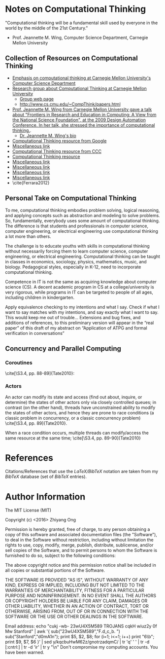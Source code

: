 #	Notes on Computational Thinking

"Computational thinking will be a fundamental skill used by everyone in the world by the middle of the 21st Century."
- Prof. Jeannette M. Wing, Computer Science Department, Carnegie Mellon University


##	Collection of Resources on Computational Thinking
+ [Emphasis on computational thinking at Carnegie Mellon University's Computer Science Department](http://www.csd.cs.cmu.edu/about/vision.html)
+ [Research group about Computational Thinking at Carnegie Mellon University](http://www.cs.cmu.edu/~CompThink/index.html)
	- [Group web page](http://www.cs.cmu.edu/~CompThink/)
	- http://www.cs.cmu.edu/~CompThink/papers.html
+ [Prof. Jeannette M. Wing from Carnegie Mellon University gave a talk about "Frontiers in Research and Education in Computing: A View from the National Science Foundation", at the 2009 Design Automation Conference. In her talk, she stressed the importance of computational thinking.](http://www.c-eda.org/IEEE-CEDA-DAC-072809/IEEE-CEDA-DAC-072809.html).
	- [Dr. Jeannette M. Wing's bio](http://www.c-eda.org/index.php?menuphp=menu_dss&mainpage=wing-bio)
+ [Computational Thinking resource from Google](https://www.google.com/edu/resources/programs/exploring-computational-thinking/)
+ [Miscellaneous link](http://www.businessinsider.com/scientific-concepts-that-will-make-you-smarter-2013-5#cognitive-humility-1)
+ [Computational Thinking resource from CCC](http://www.cccblog.org/2012/04/01/computer-science-for-the-rest-of-us/)
+ [Computational Thinking resource](http://www.computingportal.org/ComputationalThinking)
+ [Miscellaneous link](https://www.facebook.com/zhiyang.ong/posts/10103240455592845)
+ [Miscellaneous link](https://www.facebook.com/zhiyang.ong/posts/125290934319985)
+ [Miscellaneous link](https://www.facebook.com/zhiyang.ong/posts/346719798756118)
+ [Miscellaneous link](https://www.facebook.com/zhiyang.ong/posts/10103240455592845)
+ \cite{Ferrara2012}

##	Personal Take on Computational Thinking

To me, computational thinking embodies problem solving, logical reasoning, and
	applying concepts such as abstraction and modeling to solve problems.
	So, fundamentally, everybody uses some amount of computational thinking.
	The difference is that students and professionals in computer science,
		computer engineering, or electrical engineering use computational
		thinking a lot more than others.

The challenge is to educate youths with skills in computational thinking without
	necessarily forcing them to learn computer science, computer engineering,
	or electrical engineering.
	Computational thinking can be taught in classes in economics, sociology,
		physics, mathematics, music, and biology.
	Pedagogical styles, especially in K-12, need to incorporate computational
		thinking.

Competence in IT is not the same as acquiring knowledge about computer
	science (CS).
	A decent academic program in CS at a college/university is very rigorous,
		while programs in IT can be targeted to people of all ages, including
		children in kindergarten.

Apply equivalence checking to my intentions and what I say.
	Check if what I want to say matches with my intentions, and say exactly
		what I want to say.
	This would keep me out of trouble...
Extensions and bug fixes, and additions of references, to this preliminary version
	will appear in the “real paper” of this draft of my abstract on “Application of
	ATPG and formal verification in conversations”





##	Concurrency and Parallel Computing

###	Coroutines

\cite[\S3.4, pp. 88-89]{Tate2010}:

###	Actors

An actor can modify its state and access (find out about, inquire, or determine)
	the states of other actors only via closely controlled queues;
	in contrast (on the other hand), threads have unconstrained ability to modify
		the states of other actors, and hence they are prone to race conditions
		(a classic problem in concurrency, or a classic concurrency problem)
		\cite[\S3.4, pp. 89]{Tate2010}.

When a race condition occurs, multiple threads can modify/access the same
	resource at the same time;
	\cite[\S3.4, pp. 89-90]{Tate2010}


















#	References

Citations/References that use the *LaTeX/BibTeX* notation are taken
	from my *BibTeX* database (set of *BibTeX* entries).










#	Author Information

The MIT License (MIT)

Copyright (c) <2016> Zhiyang Ong

Permission is hereby granted, free of charge, to any person obtaining a copy of this software and associated documentation files (the "Software"), to deal in the Software without restriction, including without limitation the rights to use, copy, modify, merge, publish, distribute, sublicense, and/or sell copies of the Software, and to permit persons to whom the Software is furnished to do so, subject to the following conditions:

The above copyright notice and this permission notice shall be included in all copies or substantial portions of the Software.

THE SOFTWARE IS PROVIDED "AS IS", WITHOUT WARRANTY OF ANY KIND, EXPRESS OR IMPLIED, INCLUDING BUT NOT LIMITED TO THE WARRANTIES OF MERCHANTABILITY, FITNESS FOR A PARTICULAR PURPOSE AND NONINFRINGEMENT. IN NO EVENT SHALL THE AUTHORS OR COPYRIGHT HOLDERS BE LIABLE FOR ANY CLAIM, DAMAGES OR OTHER LIABILITY, WHETHER IN AN ACTION OF CONTRACT, TORT OR OTHERWISE, ARISING FROM, OUT OF OR IN CONNECTION WITH THE SOFTWARE OR THE USE OR OTHER DEALINGS IN THE SOFTWARE.

Email address: echo "cukj -wb- 23wU4X5M589 TROJANS cqkH wiuz2y 0f Mw Stanford" | awk '{ sub("23wU4X5M589","F.d_c_b. ") sub("Stanford","d0mA1n"); print $5, $2, $8; for (i=1; i<=1; i++) print "6\b"; print $9, $7, $6 }' | sed y/kqcbuHwM62z/gnotrzadqmC/ | tr 'q' ' ' | tr -d [:cntrl:] | tr -d 'ir' | tr y "\n"		Don't compromise my computing accounts. You have been warned.

